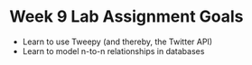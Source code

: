 # Week 9 Lab Assignment Goals


* Learn to use Tweepy (and thereby, the Twitter API)
* Learn to model n-to-n relationships in databases
